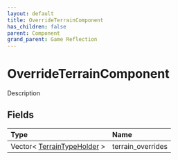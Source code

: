 ```yaml
---
layout: default
title: OverrideTerrainComponent
has_children: false
parent: Component
grand_parent: Game Reflection
---
```

# OverrideTerrainComponent
Description 

## Fields

| Type | Name |
|:-------------|:--------------|
| Vector< [TerrainTypeHolder](/docs/game-reflection/components/terrain_type_holder) > | terrain_overrides |

